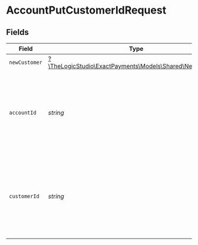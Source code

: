 # AccountPutCustomerIdRequest


## Fields

| Field                                                                                             | Type                                                                                              | Required                                                                                          | Description                                                                                       |
| ------------------------------------------------------------------------------------------------- | ------------------------------------------------------------------------------------------------- | ------------------------------------------------------------------------------------------------- | ------------------------------------------------------------------------------------------------- |
| `newCustomer`                                                                                     | [?\TheLogicStudio\ExactPayments\Models\Shared\NewCustomer](../../models/shared/NewCustomer.md)    | :heavy_minus_sign:                                                                                | N/A                                                                                               |
| `accountId`                                                                                       | *string*                                                                                          | :heavy_check_mark:                                                                                | The Account identifier. Represents the Merchant that this operation is going to be executed for.  |
| `customerId`                                                                                      | *string*                                                                                          | :heavy_check_mark:                                                                                | The Customer identifier. Represents the Customer that this operation is going to be executed for. |